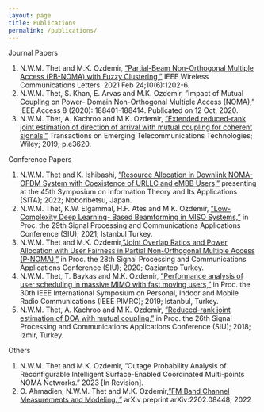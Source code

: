 ```yaml
---
layout: page
title: Publications
permalink: /publications/
---
```


Journal Papers
1. N.W.M. Thet and M.K. Ozdemir, [”Partial-Beam Non-Orthogonal Multiple Access (PB-NOMA)
with Fuzzy Clustering,”](https://ieeexplore.ieee.org/document/9361632) IEEE Wireless Communications Letters. 2021 Feb 24;10(6):1202-6.
2. N.W.M. Thet, S. Khan, E. Arvas and M.K. Ozdemir, ”Impact of Mutual Coupling on Power-
Domain Non-Orthogonal Multiple Access (NOMA),” IEEE Access 8 (2020): 188401-188414.
Publicated on 12 Oct, 2020.
3. N.W.M. Thet, A. Kachroo and M.K. Ozdemir, [”Extended reduced-rank joint estimation of
direction of arrival with mutual coupling for coherent signals,”](https://onlinelibrary.wiley.com/doi/abs/10.1002/ett.3620) Transactions on Emerging
Telecommunications Technologies; Wiley; 2019; p.e3620.

Conference Papers
1. N.W.M. Thet and K. Ishibashi, [”Resource Allocation in Downlink NOMA-OFDM System with
Coexistence of URLLC and eMBB Users,”](https://jglobal.jst.go.jp/detail?JGLOBAL_ID=202202255202452409) presenting at the 45th Symposium on Information
Theory and Its Applications (SITA); 2022; Noboribetsu, Japan.
2. N.W.M. Thet, K.W. Elgammal, H.F. Ates and M.K. Ozdemir, [”Low-Complexity Deep Learning-
Based Beamforming in MISO Systems,”](https://ieeexplore.ieee.org/document/9478043) in Proc. the 29th Signal Processing and Communications
Applications Conference (SIU); 2021; Istanbul Turkey.
3. N.W.M. Thet and M.K. Ozdemir,[”Joint Overlap Ratios and Power Allocation with User Fairness
in Partial Non-Orthogonal Multiple Access (P-NOMA),”](https://ieeexplore.ieee.org/document/9302255) in Proc. the 28th Signal Processing
and Communications Applications Conference (SIU); 2020; Gaziantep Turkey.
4. N.W.M. Thet, T. Baykas and M.K. Ozdemir, [”Performance analysis of user scheduling in
massive MIMO with fast moving users,”](https://ieeexplore.ieee.org/document/8904133) in Proc. the 30th IEEE International Symposium
on Personal, Indoor and Mobile Radio Communications (IEEE PIMRC); 2019; Istanbul,
Turkey.
5. N.W.M. Thet, A. Kachroo and M.K. Ozdemir, [”Reduced-rank joint estimation of DOA with
mutual coupling,”](https://ieeexplore.ieee.org/document/8404592) in Proc. the 26th Signal Processing and Communications Applications
Conference (SIU); 2018; Izmir, Turkey.


Others
1. N.W.M. Thet and M.K. Ozdemir, ”Outage Probability Analysis of Reconfigurable Intelligent
Surface-Enabled Coordinated Multi-points NOMA Networks.” 2023 [In Revision].
2. O. Ahmadien, N.W.M. Thet and M.K. Ozdemir,[”FM Band Channel Measurements and Modeling.,”](https://arxiv.org/abs/2202.08448)
arXiv preprint arXiv:2202.08448; 2022
